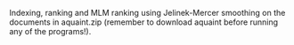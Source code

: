 Indexing, ranking and MLM ranking using Jelinek-Mercer smoothing on the documents in aquaint.zip (remember to download aquaint before running any of the programs!).
